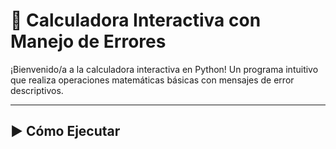# 🧮 Calculadora Interactiva con Manejo de Errores

¡Bienvenido/a a la calculadora interactiva en Python! Un programa intuitivo que realiza operaciones matemáticas básicas con mensajes de error descriptivos.

---

## ▶️ Cómo Ejecutar